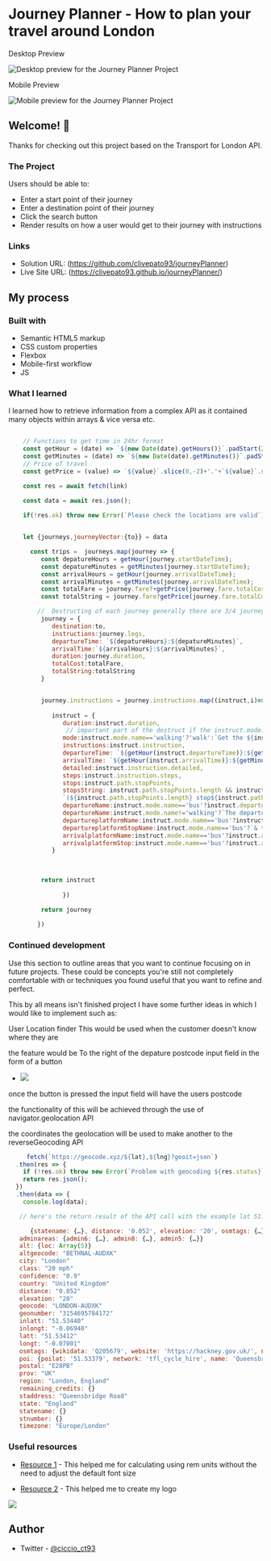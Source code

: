 # Journey Planner - How to plan your travel around London


Desktop Preview


![Desktop preview for the Journey Planner Project](./images/desktop-preview.png)


Mobile Preview


![Mobile preview for the Journey Planner Project](./images/mobile-preview.png)



## Welcome! 👋

Thanks for checking out this project based on the Transport for London API.

### The Project

Users should be able to:

- Enter a start point of their journey
- Enter a destination point of their journey
- Click the search button
- Render results on how a user would get to their journey with instructions

### Links

- Solution URL: (https://github.com/clivepato93/journeyPlanner)
- Live Site URL: (https://clivepato93.github.io/journeyPlanner/)


## My process

### Built with

- Semantic HTML5 markup
- CSS custom properties
- Flexbox
- Mobile-first workflow
- JS

### What I learned

I learned how to retrieve information from a complex API as it contained many objects within arrays & vice versa etc.

```js

    // Functions to get time in 24hr format
    const getHour = (date) => `${new Date(date).getHours()}`.padStart(2,0);
    const getMinutes = (date) => `${new Date(date).getMinutes()}`.padStart(2,0);
    // Price of travel
    const getPrice = (value) => `${value}`.slice(0,-2)+'.'+`${value}`.slice(-2);

    const res = await fetch(link)
      
    const data = await res.json();

    if(!res.ok) throw new Error(`Please check the locations are valid`)


    let {journeys,journeyVector:{to}} = data

      const trips =  journeys.map(journey => {
         const depatureHours = getHour(journey.startDateTime);
         const depatureMinutes = getMinutes(journey.startDateTime);
         const arrivalHours = getHour(journey.arrivalDateTime);
         const arrivalMinutes = getMinutes(journey.arrivalDateTime);
         const totalFare = journey.fare?+getPrice(journey.fare.totalCost):0;
         const totalString = journey.fare?getPrice(journey.fare.totalCost):0;

        //  Destructing of each journey generally there are 3/4 journeys to destruct
         journey = {
            destination:to,
            instructions:journey.legs,
            departureTime: `${depatureHours}:${depatureMinutes}`,
            arrivalTime:`${arrivalHours}:${arrivalMinutes}`,
            duration:journey.duration,
            totalCost:totalFare,
            totalString:totalString
         }


         journey.instructions = journey.instructions.map((instruct,i)=>{
      
            instruct = {
               duration:instruct.duration,
                // important part of the destruct if the instruct.mode.name=='walking' then the markup will be different to bus or train/overground etc    
               mode:instruct.mode.name=='walking'?'walk':`Get the ${instruct.mode.name}`,
               instructions:instruct.instruction,
               departureTime: `${getHour(instruct.departureTime)}:${getMinutes(instruct.departureTime)}`,
               arrivalTime: `${getHour(instruct.arrivalTime)}:${getMinutes(instruct.arrivalTime)}`,
               detailed:instruct.instruction.detailed,
               steps:instruct.instruction.steps,
               stops:instruct.path.stopPoints,
               stopsString: instruct.path.stopPoints.length && instruct.mode.name!='walking' ?
               `(${instruct.path.stopPoints.length} stop${instruct.path.stopPoints.length==1?'':'s'})`: '',
               departureName:instruct.mode.name=='bus'?instruct.departurePoint.platformName:'',
               departureName:instruct.mode.name!='walking'?`The departure point is ${instruct.departurePoint.commonName}`:'',
               departureplatformName:instruct.mode.name=='bus'?instruct.departurePoint.platformName:'',
               departureplatformStopName:instruct.mode.name=='bus'?`& the depature stop is ${instruct.departurePoint.stopLetter}`:'',
               arrivalplatformName:instruct.mode.name=='bus'?instruct.arrivalPoint.platformName:'',
               arrivalplatformStop:instruct.mode.name=='bus'?instruct.arrivalPoint.stopLetter:'',
            } 

   
   
         return instruct
   
               })

         return journey
         
        })
```

### Continued development

Use this section to outline areas that you want to continue focusing on in future projects. These could be concepts you're still not completely comfortable with or techniques you found useful that you want to refine and perfect.

This by all means isn't finished project I have some further ideas in which I would like to implement such as:

User Location finder
This would be used when the customer doesn't know where they are

the feature would be To the right of the depature postcode input field in the form of a button
- ![](./images/depature-postcode.png) 

once the button is pressed the input field will have the users postcode

the functionality of this will be achieved through the use of navigator.geolocation API

the coordinates the geolocation will be used to make another to the reverseGeocoding API

```js
     fetch(`https://geocode.xyz/${lat},${lng}?geoit=json`)
  .then(res => {
    if (!res.ok) throw new Error(`Problem with geocoding ${res.status}`);
    return res.json();
  })
  .then(data => {
    console.log(data);

   // here's the return result of the API call with the example lat 51.5344 & lng -0.0694

      {statename: {…}, distance: '0.052', elevation: '20', osmtags: {…}, state: 'England', …}
   adminareas: {admin6: {…}, admin8: {…}, admin5: {…}}
   alt: {loc: Array(5)}
   altgeocode: "BETHNAL-AUDXK"
   city: "London"
   class: "20 mph"
   confidence: "0.9"
   country: "United Kingdom"
   distance: "0.052"
   elevation: "20"
   geocode: "LONDON-AUDXK"
   geonumber: "3154695784172"
   inlatt: "51.53440"
   inlongt: "-0.06940"
   latt: "51.53412"
   longt: "-0.07001"
   osmtags: {wikidata: 'Q205679', website: 'https://hackney.gov.uk/', name: 'London Borough of  Hackney', ISO3166_2: 'GB-HCK', ref_gss: 'E09000012', …}
   poi: {poilat: '51.53379', network: 'tfl_cycle_hire', name: 'Queensbridge Road',  official_name: 'Queensbridge Road, Haggerston', official_ref: '536', …}
   postal: "E28PB"
   prov: "UK"
   region: "London, England"
   remaining_credits: {}
   staddress: "Queensbridge Road"
   state: "England"
   statename: {}
   stnumber: {}
   timezone: "Europe/London"
```

### Useful resources

- [Resource 1](https://www.ninjaunits.com/converters/pixels/pixels-rem/) - This helped me for calculating using rem units without the need to adjust the default font size


- [Resource 2](https://www.picturetopeople.org/text_generator/others/transparent/transparent-text-generator.html) - This helped me to create my logo

![](./images/picturetopeople.org-bbc994b5a587ed9113fcaa2aba692082f231936957ac1b8396.png)



## Author

- Twitter - [@ciccio_ct93](https://www.twitter.com/ciccio_ct93)